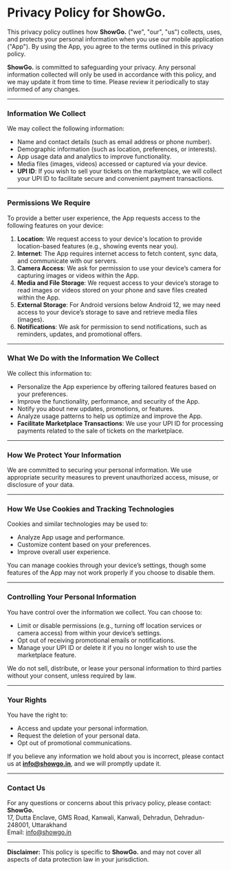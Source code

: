 # Privacy Policy for ShowGo.

This privacy policy outlines how **ShowGo.** ("we", "our", "us") collects, uses, and protects your personal information when you use our mobile application ("App"). By using the App, you agree to the terms outlined in this privacy policy.

**ShowGo.** is committed to safeguarding your privacy. Any personal information collected will only be used in accordance with this policy, and we may update it from time to time. Please review it periodically to stay informed of any changes.

---

### Information We Collect

We may collect the following information:
- Name and contact details (such as email address or phone number).
- Demographic information (such as location, preferences, or interests).
- App usage data and analytics to improve functionality.
- Media files (images, videos) accessed or captured via your device.
- **UPI ID**: If you wish to sell your tickets on the marketplace, we will collect your UPI ID to facilitate secure and convenient payment transactions.
  
---

### Permissions We Require

To provide a better user experience, the App requests access to the following features on your device:

1. **Location**: We request access to your device's location to provide location-based features (e.g., showing events near you).
2. **Internet**: The App requires internet access to fetch content, sync data, and communicate with our servers.
3. **Camera Access**: We ask for permission to use your device’s camera for capturing images or videos within the App.
4. **Media and File Storage**: We request access to your device’s storage to read images or videos stored on your phone and save files created within the App.
5. **External Storage**: For Android versions below Android 12, we may need access to your device’s storage to save and retrieve media files (images).
6. **Notifications**: We ask for permission to send notifications, such as reminders, updates, and promotional offers.

---

### What We Do with the Information We Collect

We collect this information to:
- Personalize the App experience by offering tailored features based on your preferences.
- Improve the functionality, performance, and security of the App.
- Notify you about new updates, promotions, or features.
- Analyze usage patterns to help us optimize and improve the App.
- **Facilitate Marketplace Transactions**: We use your UPI ID for processing payments related to the sale of tickets on the marketplace.

---

### How We Protect Your Information

We are committed to securing your personal information. We use appropriate security measures to prevent unauthorized access, misuse, or disclosure of your data.

---

### How We Use Cookies and Tracking Technologies

Cookies and similar technologies may be used to:
- Analyze App usage and performance.
- Customize content based on your preferences.
- Improve overall user experience.

You can manage cookies through your device’s settings, though some features of the App may not work properly if you choose to disable them.

---

### Controlling Your Personal Information

You have control over the information we collect. You can choose to:
- Limit or disable permissions (e.g., turning off location services or camera access) from within your device’s settings.
- Opt out of receiving promotional emails or notifications.
- Manage your UPI ID or delete it if you no longer wish to use the marketplace feature.

We do not sell, distribute, or lease your personal information to third parties without your consent, unless required by law.

---

### Your Rights

You have the right to:
- Access and update your personal information.
- Request the deletion of your personal data.
- Opt out of promotional communications.

If you believe any information we hold about you is incorrect, please contact us at **[info@showgo.in](mailto:info@showgo.in)**, and we will promptly update it.

---

### Contact Us

For any questions or concerns about this privacy policy, please contact:  
**ShowGo.**  
17, Dutta Enclave, GMS Road, Kanwali, Kanwali, Dehradun, Dehradun- 248001, Uttarakhand  
Email: [info@showgo.in](mailto:info@showgo.in)

---

**Disclaimer:** This policy is specific to **ShowGo.** and may not cover all aspects of data protection law in your jurisdiction.
